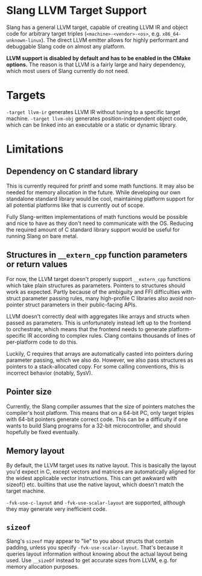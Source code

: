 Slang LLVM Target Support
========================

Slang has a general LLVM target, capable of creating LLVM IR and object code
for arbitrary target triples (`<machine>-<vendor>-<os>`, e.g.
`x86_64-unknown-linux`). The direct LLVM emitter allows for highly performant
and debuggable Slang code on almost any platform.

**LLVM support is disabled by default and has to be enabled in the CMake
options.** The reason is that LLVM is a fairly large and hairy dependency, which
most users of Slang currently do not need.

# Targets

`-target llvm-ir` generates LLVM IR without tuning to a specific target machine.
`-target llvm-obj` generates position-independent object code, which can be 
linked into an executable or a static or dynamic library.

# Limitations

## Dependency on C standard library

This is currently required for printf and some math functions. It may also be
needed for memory allocation in the future. While developing our own standalone
standard library would be cool, maintaining platform support for all potential
platforms like that is currently out of scope.

Fully Slang-written implementations of math functions would be possible and
nice to have as they don't need to communicate with the OS. Reducing the
required amount of C standard library support would be useful for running Slang
on bare metal.

## Structures in `__extern_cpp` function parameters or return values

For now, the LLVM target doesn't properly support `__extern_cpp` functions
which take plain structures as parameters. Pointers to structures should work
as expected. Partly because of the ambiguity and FFI difficulties with struct
parameter passing rules, many high-profile C libraries also avoid non-pointer
struct parameters in their public-facing APIs.

LLVM doesn't correctly deal with aggregates like arrays and structs when passed
as parameters. This is unfortunately instead left up to the frontend to
orchestrate, which means that the frontend needs to generate platform-specific
IR according to complex rules. Clang contains thousands of lines of
per-platform code to do this.

Luckily, C requires that arrays are automatically casted into pointers during
parameter passing, which we also do. However, we also pass structures as
pointers to a stack-allocated copy. For some calling conventions, this is
incorrect behavior (notably, SysV).

## Pointer size

Currently, the Slang compiler assumes that the size of pointers matches the
compiler's host platform. This means that on a 64-bit PC, only target triples
with 64-bit pointers generate correct code. This can be a difficulty if one
wants to build Slang programs for a 32-bit microcontroller, and should
hopefully be fixed eventually.

## Memory layout

By default, the LLVM target uses its native layout. This is basically the
layout you'd expect in C, except vectors and matrices are automatically aligned
for the widest applicable vector instructions. This can get awkward with
sizeof() etc. builtins that use the native layout, which doesn't match the
target machine.

`-fvk-use-c-layout` and `-fvk-use-scalar-layout` are supported, although they
may generate very inefficient code.

## `sizeof`

Slang's `sizeof` may appear to "lie" to you about structs that contain padding,
unless you specify `-fvk-use-scalar-layout`. That's because it queries layout
information without knowing about the actual layout being used. Use `__sizeOf`
instead to get accurate sizes from LLVM, e.g. for memory allocation purposes.
